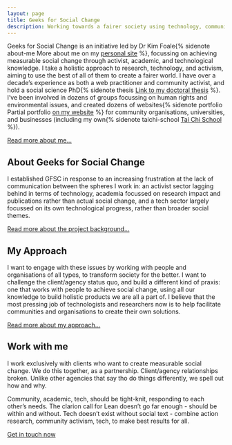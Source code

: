 ```yaml
---
layout: page
title: Geeks for Social Change
description: Working towards a fairer society using technology, communication, and education.
---
```


Geeks for Social Change is an initiative led by Dr Kim Foale{% sidenote about-me More about me on my [personal site](http://alliscalm.net) %}, focussing on achieving measurable social change through activist, academic, and technological knowledge. I take a holistic approach to research, technology, and activism, aiming to use the best of all of them to create a fairer world. I have over a decade’s experience as both a web practitioner and community activist, and hold a social science PhD{% sidenote thesis <a href="http://usir.salford.ac.uk/32043/1/thesis-11-07-14-with-corrections-even-margins.pdf">Link to my doctoral thesis</a> %}. I’ve been involved in dozens of groups focussing on human rights and environmental issues, and created dozens of websites{% sidenote portfolio Partial portfolio [on my website](http://alliscalm.net/tag/portfolio/) %} for community organisations, universities, and businesses (including my own{% sidenote taichi-school [Tai Chi School](http://taichi.school) %}).

[Read more about me&hellip;](/about)

## About Geeks for Social Change

I established GFSC in response to an increasing frustration at the lack of communication between the spheres I work in: an activist sector lagging behind in terms of technology, academia focussed on research impact and publications rather than actual social change, and a tech sector largely focussed on its own technological progress, rather than broader social themes.

[Read more about the project background&hellip;](/rationale)

## My Approach

I want to engage with these issues by working with people and organisations of all types, to transform society for the better. I want to challenge the client/agency status quo, and build a different kind of praxis: one that works with people to achieve social change, using all our knowledge to build holistic products we are all a part of. I believe that the most pressing job of technologists and researchers now is to help facilitate communities and organisations to create their own solutions.

[Read more about my approach&hellip;](/methodology)

## Work with me

I work exclusively with clients who want to create measurable social change. We do this together, as a partnership. Client/agency relationships broken. Unlike other agencies that say tho do things differently, we spell out how and why.

Community, academic, tech, should be tight-knit, responding to each other’s needs. The clarion call for Lean doesn’t go far enough - should be within and without. Tech doesn’t exist without social text - combine action research, community activism, tech, to make best results for all.

[Get in touch now](/contact)
